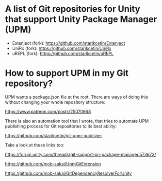 # A list of Git repositories for Unity that support Unity Package Manager (UPM)

* Extenject (fork): https://github.com/starikcetin/Extenject
* UniRx (fork): https://github.com/starikcetin/UniRx
* uREPL (fork): https://github.com/starikcetin/uREPL

 # How to support UPM in my Git repository?
 UPM wants a package.json file at the root. There are ways of doing this without changing your whole repository structure:
 
 https://www.patreon.com/posts/25070968
 
 
 There is also an automation tool that I wrote, that tries to automate UPM publishing process for Git repositories to its best ability:
 
 https://github.com/starikcetin/git-upm-publisher
 
 
 Take a look at these links too:
 
 https://forum.unity.com/threads/git-support-on-package-manager.573673/
 
 https://github.com/mob-sakai/UpmGitExtension
 
 https://github.com/mob-sakai/GitDependencyResolverForUnity
 
